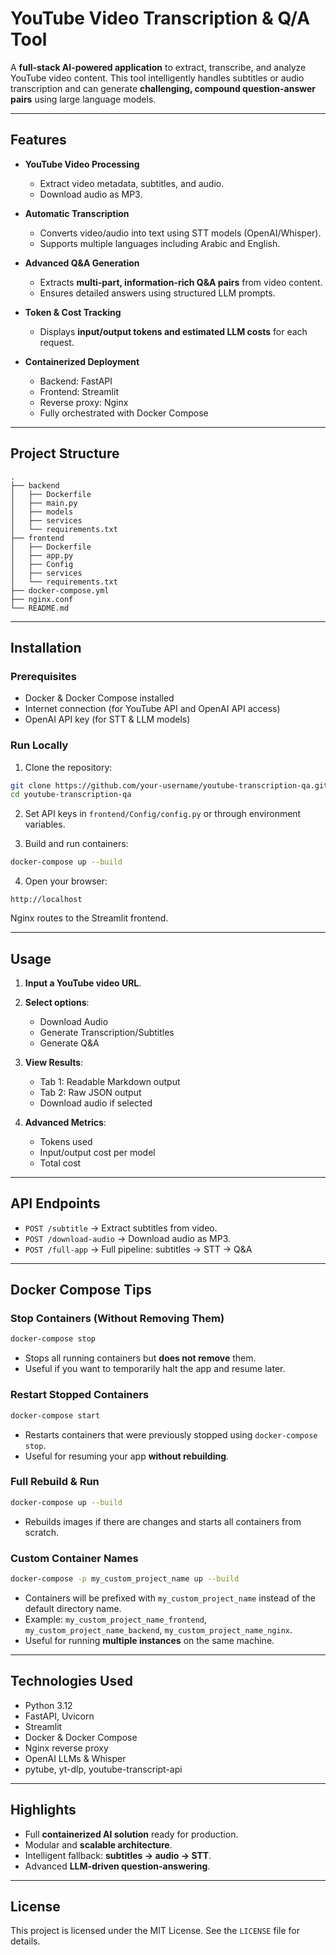 # YouTube Video Transcription & Q/A Tool

A **full-stack AI-powered application** to extract, transcribe, and analyze YouTube video content.
This tool intelligently handles subtitles or audio transcription and can generate **challenging, compound question-answer pairs** using large language models.

---

## Features

* **YouTube Video Processing**

  * Extract video metadata, subtitles, and audio.
  * Download audio as MP3.

* **Automatic Transcription**

  * Converts video/audio into text using STT models (OpenAI/Whisper).
  * Supports multiple languages including Arabic and English.

* **Advanced Q\&A Generation**

  * Extracts **multi-part, information-rich Q\&A pairs** from video content.
  * Ensures detailed answers using structured LLM prompts.

* **Token & Cost Tracking**

  * Displays **input/output tokens and estimated LLM costs** for each request.

* **Containerized Deployment**

  * Backend: FastAPI
  * Frontend: Streamlit
  * Reverse proxy: Nginx
  * Fully orchestrated with Docker Compose

---

## Project Structure

```
.
├── backend
│   ├── Dockerfile
│   ├── main.py
│   ├── models
│   ├── services
│   └── requirements.txt
├── frontend
│   ├── Dockerfile
│   ├── app.py
│   ├── Config
│   ├── services
│   └── requirements.txt
├── docker-compose.yml
├── nginx.conf
└── README.md
```

---

## Installation

### Prerequisites

* Docker & Docker Compose installed
* Internet connection (for YouTube API and OpenAI API access)
* OpenAI API key (for STT & LLM models)

### Run Locally

1. Clone the repository:

```bash
git clone https://github.com/your-username/youtube-transcription-qa.git
cd youtube-transcription-qa
```

2. Set API keys in `frontend/Config/config.py` or through environment variables.

3. Build and run containers:

```bash
docker-compose up --build
```

4. Open your browser:

```
http://localhost
```

Nginx routes to the Streamlit frontend.

---

## Usage

1. **Input a YouTube video URL**.

2. **Select options**:

   * Download Audio
   * Generate Transcription/Subtitles
   * Generate Q\&A

3. **View Results**:

   * Tab 1: Readable Markdown output
   * Tab 2: Raw JSON output
   * Download audio if selected

4. **Advanced Metrics**:

   * Tokens used
   * Input/output cost per model
   * Total cost

---

## API Endpoints

* `POST /subtitle` → Extract subtitles from video.
* `POST /download-audio` → Download audio as MP3.
* `POST /full-app` → Full pipeline: subtitles → STT → Q\&A

---

## Docker Compose Tips

### Stop Containers (Without Removing Them)

```bash
docker-compose stop
```

* Stops all running containers but **does not remove** them.
* Useful if you want to temporarily halt the app and resume later.

### Restart Stopped Containers

```bash
docker-compose start
```

* Restarts containers that were previously stopped using `docker-compose stop`.
* Useful for resuming your app **without rebuilding**.

### Full Rebuild & Run

```bash
docker-compose up --build
```

* Rebuilds images if there are changes and starts all containers from scratch.

### Custom Container Names

```bash
docker-compose -p my_custom_project_name up --build
```

* Containers will be prefixed with `my_custom_project_name` instead of the default directory name.
* Example: `my_custom_project_name_frontend`, `my_custom_project_name_backend`, `my_custom_project_name_nginx`.
* Useful for running **multiple instances** on the same machine.

---

## Technologies Used

* Python 3.12
* FastAPI, Uvicorn
* Streamlit
* Docker & Docker Compose
* Nginx reverse proxy
* OpenAI LLMs & Whisper
* pytube, yt-dlp, youtube-transcript-api

---

## Highlights

* Full **containerized AI solution** ready for production.
* Modular and **scalable architecture**.
* Intelligent fallback: **subtitles → audio → STT**.
* Advanced **LLM-driven question-answering**.

---

## License

This project is licensed under the MIT License. See the `LICENSE` file for details.


